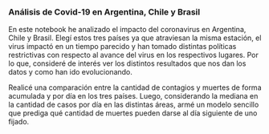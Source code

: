 ### Análisis de Covid-19 en Argentina, Chile y Brasil

En este notebook he analizado el impacto del coronavirus en Argentina, Chile y Brasil. Elegí estos tres países ya que atraviesan la misma estación, el virus impactó en un tiempo parecido y han tomado distintas políticas restrictivas con respecto al avance del virus en los respectivos lugares. Por lo que, consideré de interés ver los distintos resultados que nos dan los datos y como han ido evolucionando.

Realicé una comparación entre la cantidad de contagios y muertes de forma acumulada y por día en los tres países. Luego, considerando la mediana en la cantidad de casos por día en las distintas áreas, armé un modelo sencillo que prediga qué cantidad de muertes pueden darse al día siguiente de uno fijado. 
